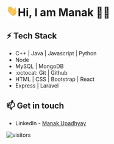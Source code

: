 
# <img src="https://raw.githubusercontent.com/ABSphreak/ABSphreak/master/gifs/Hi.gif" width="30px">Hi, I am Manak 👨‍💻

## ⚡ Tech Stack

*  C++ | Java | Javascript | Python
*  Node
*  MySQL | MongoDB
* :octocat: Git | Github
*  HTML | CSS | Bootstrap | React
* Express | Laravel

## 📫 Get in touch
- LinkedIn - [Manak Upadhyay](https://in.linkedin.com/in/manak-upadhyay)

![visitors](https://visitor-badge.glitch.me/badge?page_id=manakupadhyay/manakupadhyay)
